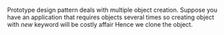 Prototype design pattern deals with multiple object creation.
Suppose you have an application that requires objects several times so creating object with *new* keyword will be costly affair
Hence we clone the object.
